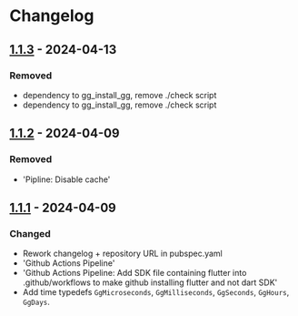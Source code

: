 # Changelog

## [1.1.3] - 2024-04-13

### Removed

- dependency to gg\_install\_gg, remove ./check script
- dependency to gg\_install\_gg, remove ./check script

## [1.1.2] - 2024-04-09

### Removed

- 'Pipline: Disable cache'

## [1.1.1] - 2024-04-09

### Changed

- Rework changelog + repository URL in pubspec.yaml
- 'Github Actions Pipeline'
- 'Github Actions Pipeline: Add SDK file containing flutter into .github/workflows to make github installing flutter and not dart SDK'
- Add time typedefs `GgMicroseconds`, `GgMilliseconds`, `GgSeconds`,
`GgHours`, `GgDays`.

[1.1.3]: https://github.com/inlavigo/gg_typedefs/compare/1.1.2...1.1.3
[1.1.2]: https://github.com/inlavigo/gg_typedefs/compare/1.1.1...1.1.2
[1.1.1]: https://github.com/inlavigo/gg_typedefs/tag/%tag
